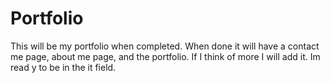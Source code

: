 # Portfolio
This will be my portfolio when completed.
When done it will have a contact me page, about me page, and the portfolio. If I think of more I will add it.
Im read y to be in the it field.
